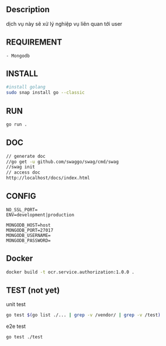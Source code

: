 ## Description
dịch vụ này sẽ xử lý nghiệp vụ liên quan tới user

## REQUIREMENT
```
- Mongodb
```

## INSTALL
```bash
#install golang
sudo snap install go --classic
```

## RUN
```bash
go run .
```

## DOC
```bash
// generate doc
//go get -u github.com/swaggo/swag/cmd/swag
//swag init
// access doc
http://localhost/docs/index.html
```

## CONFIG
```.env
NO_SSL_PORT=
ENV=development|production

MONGODB_HOST=host
MONGODB_PORT=27017
MONGODB_USERNAME=
MONGODB_PASSWORD=
```

## Docker
```bash
docker build -t ocr.service.authorization:1.0.0 .
```

## TEST (not yet)
unit test
```bash
go test $(go list ./... | grep -v /vendor/ | grep -v /test)
```
e2e test
```bash
go test ./test
```